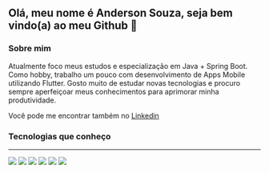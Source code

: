 ## Olá, meu nome é Anderson Souza, seja bem vindo(a) ao meu Github 👋



### Sobre mim

Atualmente foco meus estudos e especialização em Java + Spring Boot. Como hobby, trabalho um pouco com desenvolvimento de Apps Mobile utilizando Flutter. Gosto muito de estudar novas tecnologias e procuro sempre aperfeiçoar meus conhecimentos para aprimorar minha produtividade.

Você pode me encontrar também no [Linkedin](https://www.linkedin.com/in/andersonpds/)



### Tecnologias que conheço

------

![](https://img.shields.io/badge/Linguagem-Java-blue?style=for-the-badge&logo=java) ![](https://img.shields.io/badge/Linguagem-Typescript-blue?style=for-the-badge&logo=typescript) ![](https://img.shields.io/badge/Linguagem-Javascript-blue?style=for-the-badge&logo=javascript) ![](https://img.shields.io/badge/Frontend-React-blue?style=for-the-badge&logo=react) ![](https://img.shields.io/badge/Mobile-Flutter-blue?style=for-the-badge&logo=flutter) ![](https://img.shields.io/badge/Linguagem-PHP-orange?style=for-the-badge&logo=php)
